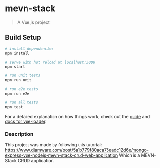 # mevn-stack

> A Vue.js project

## Build Setup

``` bash
# install dependencies
npm install

# serve with hot reload at localhost:3000
npm start

# run unit tests
npm run unit

# run e2e tests
npm run e2e

# run all tests
npm test
```

For a detailed explanation on how things work, check out the [guide](http://vuejs-templates.github.io/webpack/) and [docs for vue-loader](http://vuejs.github.io/vue-loader).

### Description

This project was made by following this tutorial: https://www.djamware.com/post/5a1b779f80aca75eadc12d6e/mongo-express-vue-nodejs-mevn-stack-crud-web-application
Which is a MEVN-Stack CRUD application. 
